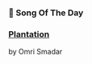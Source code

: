 ### 🎵 Song Of The Day

### [Plantation](https://open.spotify.com/track/2O6H5GbkxrQ9x9N7MvIcW6)

by Omri Smadar
